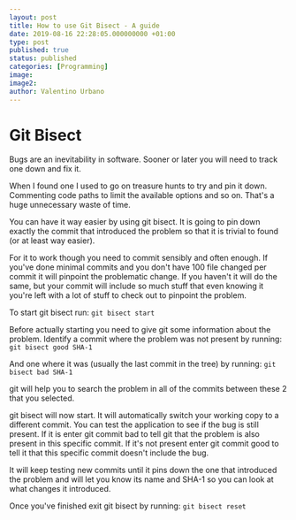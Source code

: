 ```yaml
---
layout: post
title: How to use Git Bisect - A guide
date: 2019-08-16 22:28:05.000000000 +01:00
type: post
published: true
status: published
categories: [Programming]
image:
image2:
author: Valentino Urbano
---
```


# Git Bisect

Bugs are an inevitability in software. Sooner or later you will need to track one down and fix it.

When I found one I used to go on treasure hunts to try and pin it down. Commenting code paths to limit the available options and so on. That's a huge unnecessary waste of time.

You can have it way easier by using git bisect. It is going to pin down exactly the commit that introduced the problem so that it is trivial to found (or at least way easier).

For it to work though you need to commit sensibly and often enough. If you've done minimal commits and you don't have 100 file changed per commit it will pinpoint the problematic change. If you haven't it will do the same, but your commit will include so much stuff that even knowing it you're left with a lot of stuff to check out to pinpoint the problem.

To start git bisect run:
`git bisect start`

Before actually starting you need to give git some information about the problem.
Identify a commit where the problem was not present by running:
`git bisect good SHA-1`

And one where it was (usually the last commit in the tree) by running:
`git bisect bad SHA-1`

git will help you to search the problem in all of the commits between these 2 that you selected.

git bisect will now start. It will automatically switch your working copy to a different commit. You can test the application to see if the bug is still present. If it is enter
git commit bad
to tell git that the problem is also present in this specific commit. If it's not present enter
git commit good
to tell it that this specific commit doesn't include the bug.

It will keep testing new commits until it pins down the one that introduced the problem and will let you know its name and SHA-1 so you can look at what changes it introduced.


Once you've finished exit git bisect by running:
`git bisect reset`
